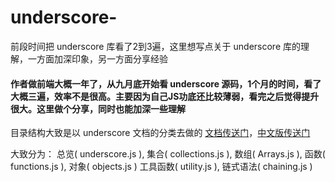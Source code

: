 # underscore-
前段时间把 underscore 库看了2到3遍，这里想写点关于 underscore 库的理解，一方面加深印象，另一方面分享经验

#### 作者做前端大概一年了，从九月底开始看 underscore 源码，1个月的时间，看了大概三遍，效率不是很高。主要因为自己JS功底还比较薄弱，看完之后觉得提升很大。这里做个分享，同时也能加深一些理解

目录结构大致是以 underscore 文档的分类去做的 [文档传送门](http://underscorejs.org/)，[中文版传送门](http://www.css88.com/doc/underscore1.8.2)

大致分为：
  总览( underscore.js ), 集合( collections.js ), 数组( Arrays.js ), 函数( functions.js ), 对象( objects.js )
  工具函数( utility.js ), 链式语法( chaining.js )
